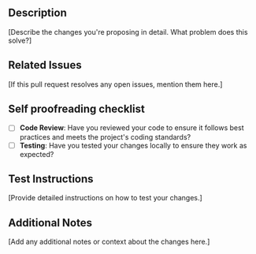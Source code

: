## Description

[Describe the changes you're proposing in detail. What problem does this solve?]

## Related Issues

[If this pull request resolves any open issues, mention them here.]

## Self proofreading checklist

- [ ] **Code Review**: Have you reviewed your code to ensure it follows best practices
      and meets the project's coding standards?
- [ ] **Testing**: Have you tested your changes locally to ensure they work as expected?

## Test Instructions

[Provide detailed instructions on how to test your changes.]

## Additional Notes

[Add any additional notes or context about the changes here.]